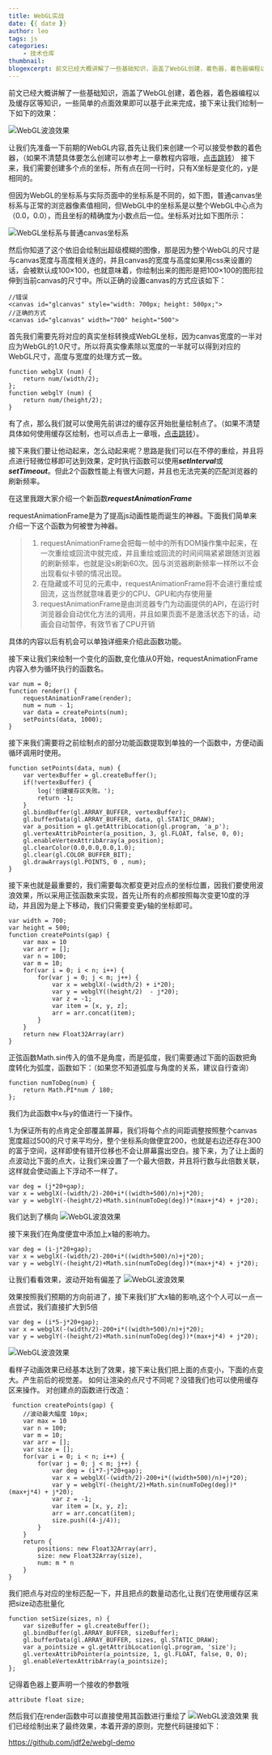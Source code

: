 ```yaml
---
title: WebGL实战
date: {{ date }}
author: leo
tags: js
categories:
    - 技术仓库
thumbnail:
blogexcerpt: 前文已经大概讲解了一些基础知识，涵盖了WebGL创建，着色器，着色器编程以及缓存区等知识，一些简单的点面效果即可以基于此来完成，接下来让我们绘制一下如下的效果：
---
```


前文已经大概讲解了一些基础知识，涵盖了WebGL创建，着色器，着色器编程以及缓存区等知识，一些简单的点面效果即可以基于此来完成，接下来让我们绘制一下如下的效果：

![WebGL波浪效果](/assets/img/bolang4.gif)

让我们先准备一下前期的WebGL内容,首先让我们来创建一个可以接受参数的着色器，（如果不清楚具体要怎么创建可以参考上一章教程内容哦，<a target="_blank" href="/yanglei/2018/04/14/yanglei11.html">点击跳转</a>）
接下来，我们需要创建多个点的坐标，所有点在同一行时，只有X坐标是变化的，y是相同的。

但因为WebGL的坐标系与实际页面中的坐标系是不同的，如下图，普通canvas坐标系与正常的浏览器像素值相同，但WebGL中的坐标系是以整个WebGL中心点为（0.0，0.0），而且坐标的精确度为小数点后一位。坐标系对比如下图所示：

![WebGL坐标系与普通canvas坐标系](/assets/img/yanglei12-1.jpg)

然后你知道了这个依旧会绘制出超级模糊的图像，那是因为整个WebGL的尺寸是与canvas宽度与高度相关连的，并且canvas的宽度与高度如果用css来设置的话，会被默认成100×100，也就意味着，你绘制出来的图形是把100×100的图形拉伸到当前canvas的尺寸中。所以正确的设置canvas的方式应该如下：

```
//错误
<canvas id="glcanvas" style="width: 700px; height: 500px;">
//正确的方式
<canvas id="glcanvas" width="700" height="500">
```

首先我们需要先将对应的真实坐标转换成WebGL坐标，因为canvas宽度的一半对应为WebGL的1.0尺寸。所以将真实像素除以宽度的一半就可以得到对应的WebGL尺寸，高度与宽度的处理方式一致。
```
function webglX (num) {
    return num/(width/2);
};
function webglY (num) {
    return num/(height/2);
}
```

有了点，那么我们就可以使用先前讲过的缓存区开始批量绘制点了。（如果不清楚具体如何使用缓存区绘制，也可以点击上一章哦，<a target="_blank" href="/yanglei/2018/04/14/yanglei11.html">点击跳转</a>）。

接下来我们要让他动起来，怎么动起来呢？思路是我们可以在不停的重绘，并且将点进行轻微位移即可达到效果，定时执行函数可以使用***setInterval***或***setTimeout***。但此2个函数性能上有很大问题，并且也无法完美的匹配浏览器的刷新频率。

在这里我跟大家介绍一个新函数***requestAnimationFrame***

requestAnimationFrame是为了提高js动画性能而诞生的神器。下面我们简单来介绍一下这个函数为何被誉为神器。

> 1. requestAnimationFrame会把每一帧中的所有DOM操作集中起来，在一次重绘或回流中就完成，并且重绘或回流的时间间隔紧紧跟随浏览器的刷新频率，也就是没s刷新60次。因与浏览器刷新频率一样所以不会出现看似卡顿的情况出现。
> 1. 在隐藏或不可见的元素中，requestAnimationFrame将不会进行重绘或回流，这当然就意味着更少的CPU、GPU和内存使用量
> 1. requestAnimationFrame是由浏览器专门为动画提供的API，在运行时浏览器会自动优化方法的调用，并且如果页面不是激活状态下的话，动画会自动暂停，有效节省了CPU开销

具体的内容以后有机会可以单独详细来介绍此函数功能。

接下来让我们来绘制一个变化的函数,变化值从0开始，requestAnimationFrame内容入参为循环执行的函数名。

```
var num = 0;
function render() {
    requestAnimationFrame(render);
    num = num - 1;
    var data = createPoints(num);
    setPoints(data, 1000);
}
```
接下来我们需要将之前绘制点的部分功能函数提取到单独的一个函数中，方便动画循环调用时使用。

```
function setPoints(data, num) {
    var vertexBuffer = gl.createBuffer();
    if(!vertexBuffer) {
        log('创建缓存区失败。');
        return -1;
    }
    gl.bindBuffer(gl.ARRAY_BUFFER, vertexBuffer);
    gl.bufferData(gl.ARRAY_BUFFER, data, gl.STATIC_DRAW);
    var a_position = gl.getAttribLocation(gl.program, 'a_p');
    gl.vertexAttribPointer(a_position, 3, gl.FLOAT, false, 0, 0);
    gl.enableVertexAttribArray(a_position);
    gl.clearColor(0.0,0.0,0.0,1.0);
    gl.clear(gl.COLOR_BUFFER_BIT);
    gl.drawArrays(gl.POINTS, 0 , num);
}
```

接下来也就是最重要的，我们需要每次都变更对应点的坐标位置，因我们要使用波浪效果，所以采用正弦函数来实现，首先让所有的点都按照每次变更10度的浮动，并且因为是上下移动，我们只需要变更y轴的坐标即可。

```
var width = 700;
var height = 500;
function createPoints(gap) {
    var max = 10
    var arr = [];
    var n = 100;
    var m = 10;
    for(var i = 0; i < n; i++) {
        for(var j = 0; j < m; j++) {
            var x = webglX(-(width/2) + i*20);
            var y = webglY((height/2)  - j*20);
            var z = -1;
            var item = [x, y, z];
            arr = arr.concat(item);
        }
    }
    return new Float32Array(arr)
}
```
正弦函数Math.sin传入的值不是角度，而是弧度，我们需要通过下面的函数把角度转化为弧度，函数如下：（如果您不知道弧度与角度的关系，建议自行查询）
```
function numToDeg(num) {
    return Math.PI*num / 180;
};
```

我们为此函数中x与y的值进行一下操作。

1.为保证所有的点肯定全部覆盖屏幕，我们将每个点的间距调整按照整个canvas宽度超过500的尺寸来平均分，整个坐标系向做便宜200，也就是右边还存在300的富于空间，这样即使有错开位移也不会让屏幕露出空白。接下来，为了让上面的点波动比下面的点大，让我们来设置了一个最大倍数，并且将行数与此倍数关联，这样就会使动画上下浮动不一样了。
```
var deg = (j*20+gap);
var x = webglX(-(width/2)-200+i*((width+500)/n)+j*20);
var y = webglY(-(height/2)+Math.sin(numToDeg(deg))*(max+j*4) + j*20);
```
我们达到了横向
![WebGL波浪效果](/assets/img/bolang1.gif)

接下来我们在角度便宜中添加上x轴的影响力。
```
var deg = (i-j*20+gap);
var x = webglX(-(width/2)-200+i*((width+500)/n)+j*20);
var y = webglY(-(height/2)+Math.sin(numToDeg(deg))*(max+j*4) + j*20);
```
让我们看看效果，波动开始有偏差了
![WebGL波浪效果](/assets/img/bolang2.gif)

效果按照我们预期的方向前进了，接下来我们扩大x轴的影响,这个个人可以一点一点尝试，我们直接扩大到5倍

```
var deg = (i*5-j*20+gap);
var x = webglX(-(width/2)-200+i*((width+500)/n)+j*20);
var y = webglY(-(height/2)+Math.sin(numToDeg(deg))*(max+j*4) + j*20);
```
![WebGL波浪效果](/assets/img/bolang3.gif)

看样子动画效果已经基本达到了效果，接下来让我们把上面的点变小，下面的点变大。产生前后的视觉差。
如何让渲染的点尺寸不同呢？没错我们也可以使用缓存区来操作。
对创建点的函数进行改造：
```
 function createPoints(gap) {
    //波动最大幅度 10px;
    var max = 10
    var n = 100;
    var m = 10;
    var arr = [];
    var size = [];
    for(var i = 0; i < n; i++) {
        for(var j = 0; j < m; j++) {
            var deg = (i*7-j*20+gap);
            var x = webglX(-(width/2)-200+i*((width+500)/n)+j*20);
            var y = webglY(-(height/2)+Math.sin(numToDeg(deg))*(max+j*4) + j*20);
            var z = -1;
            var item = [x, y, z];
            arr = arr.concat(item);
            size.push((4-j/4));
        }
    }
    return {
        positions: new Float32Array(arr),
        size: new Float32Array(size),
        num: m * n
    }
}
```
我们把点与对应的坐标匹配一下，并且把点的数量动态化,让我们在使用缓存区来把size动态批量化
```
function setSize(sizes, n) {
    var sizeBuffer = gl.createBuffer();
    gl.bindBuffer(gl.ARRAY_BUFFER, sizeBuffer);
    gl.bufferData(gl.ARRAY_BUFFER, sizes, gl.STATIC_DRAW);
    var a_pointsize = gl.getAttribLocation(gl.program, 'size');
    gl.vertexAttribPointer(a_pointsize, 1, gl.FLOAT, false, 0, 0);
    gl.enableVertexAttribArray(a_pointsize);
};
```
记得着色器上要声明一个接收的参数哦
```
attribute float size;
```
然后我们在render函数中可以直接使用其函数进行重绘了
![WebGL波浪效果](/assets/img/bolang4.gif)
我们已经绘制出来了最终效果，本着开源的原则，完整代码链接如下：

https://github.com/jdf2e/webgl-demo  